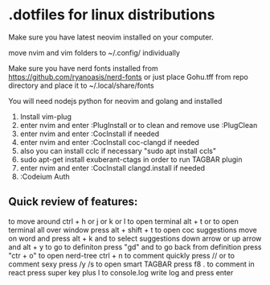 # .dotfiles for linux distributions

Make sure you have latest neovim installed on your computer.

move nvim and vim folders to ~/.config/ individually

Make sure you have nerd fonts installed from  https://github.com/ryanoasis/nerd-fonts or just place Gohu.tff from repo directory and place it to ~/.local/share/fonts

You will need nodejs python for neovim and golang and installed 

1. Install vim-plug
3. enter nvim and enter :PlugInstall or to clean and remove use :PlugClean
4. enter nvim and enter :CocInstall if needed
5. enter nvim and enter :CocInstall coc-clangd if needed
6. also you can install cclc if necessary "sudo apt install ccls"
7. sudo apt-get install exuberant-ctags in order to run TAGBAR plugin
8. enter nvim and enter :CocInstall clangd.install if needed
8. :Codeium Auth

## Quick review of features:

to move around ctrl + h or j or k or l
to open terminal alt + t or to open terminal all over window press alt + shift + t
to open coc suggestions move on word and press alt + k and to select suggestions down arrow or up arrow and alt + y
to go to definiton press "gd" and to go back from definition press "ctr + o"
to open nerd-tree ctrl + n
to comment quickly press // or to comment sexy press /y /s
to open smart TAGBAR press f8 . 
to comment in react press super key plus l
to console.log write log and press enter
